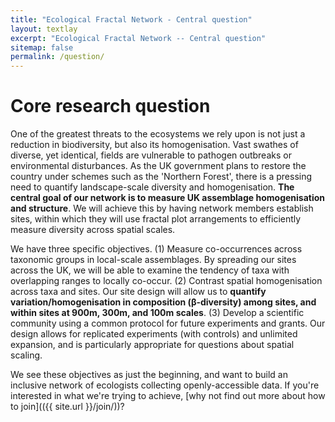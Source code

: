 ```yaml
---
title: "Ecological Fractal Network - Central question"
layout: textlay
excerpt: "Ecological Fractal Network -- Central question"
sitemap: false
permalink: /question/
---
```


# Core research question

One of the greatest threats to the ecosystems we rely upon is not just a reduction in biodiversity, but also its homogenisation. Vast swathes of diverse, yet identical, fields are vulnerable to pathogen outbreaks or environmental disturbances. As the UK government plans to restore the country under schemes such as the 'Northern Forest', there is a pressing need to quantify landscape-scale diversity and homogenisation. **The central goal of our network is to measure UK assemblage homogenisation and structure**. We will achieve this by having network members establish sites, within which they will use fractal plot arrangements to efficiently measure diversity across spatial scales.

We have three specific objectives. (1) Measure co-occurrences across taxonomic groups in local-scale assemblages. By spreading our sites across the UK, we will be able to examine the tendency of taxa with overlapping ranges to locally co-occur. (2) Contrast spatial homogenisation across taxa and sites. Our site design will allow us to **quantify variation/homogenisation in composition (β-diversity) among sites, and within sites at 900m, 300m, and 100m scales**. (3) Develop a scientific community using a common protocol for future experiments and grants. Our design allows for replicated experiments (with controls) and unlimited expansion, and is particularly appropriate for questions about spatial scaling.

We see these objectives as just the beginning, and want to build an inclusive network of ecologists collecting openly-accessible data. If you're interested in what we're trying to achieve, [why not find out more about how to join](({{ site.url }}/join/))?
